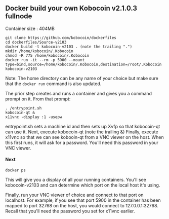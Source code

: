 ## Docker build your own Kobocoin v2.1.0.3 fullnode 
Container size : 404MB
```
git clone https://github.com/kobocoin/dockerfiles
cd dockerfiles/Source-v2103
docker build -t kobocoin-v2103 . (note the trailing ".")
mkdir /home/kobocoin/.Kobocoin
chmod -R 775 /home/kobocoin/.Kobocoin
docker run -it --rm -p 5900 --mount type=bind,source=/home/kobocoin/.Kobocoin,destination=/root/.Kobocoin kobocoin-v2103
```
Note: The home directory can be any name of your choice but make sure that the `docker run` command is also updated.

The prior step creates and runs a container and gives you a command prompt on it. From that prompt:
```
. /entrypoint.sh
kobocoin-qt &
x11vnc -display :1 -usepw
```
entrypoint.sh sets a machine id and then sets up Xvfp so that kobocoin-qt can use it. Next, execute kobocoin-qt (note the trailing &) Finally, execute x11vnc so that we can see kobooin-qt from a VNC viewer on the host. When this first runs, it will ask for a password. You'll need this password in your VNC viewer.

#### Next
```
docker ps
```
This will give you a display of all your running containers. You'll see kobocoin-v2103 and can determine which port on the local host it's using.

Finally, run your VNC viewer of choice and connect to that port on localhost. For example, if you see that port 5900 in the container has been mapped to port 32768 on the host, you would connect to 127.0.0.1:32768. Recall that you'll need the password you set for x11vnc earlier.
